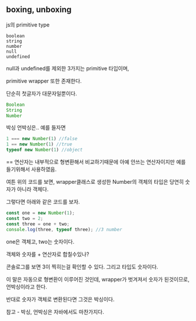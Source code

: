 ## boxing, unboxing

js의 primitive type
```
boolean
string
number
null
undefined
```
null과 undefined를 제외한 3가지는 primitive 타입이며, 

primitive wrapper 또한 존재한다.

단순히 첫글자가 대문자일뿐이다.

```js
Boolean
String
Number
```
박싱 언박싱은.. 예를 들자면
```js
1 === new Number(1) //false
1 == new Number(1) //true
typeof new Number(1) //object
```
== 연산자는 내부적으로 형변환해서 비교하기때문에 아예 안쓰는 연산자이지만 예를 들기위해서 사용하였음.

여튼 위의 코드를 보면, wrapper클래스로 생성한 Number의 객체의 타입은 당연히 숫자가 아니라 객체다.

그렇다면 아래와 같은 코드를 보자.

```js
const one = new Number(1);
const two = 2;
const three = one + two;
console.log(three, typeof three); //3 number
```
one은 객체고, two는 숫자이다.

객체와 숫자를 + 연산자로 합칠수있나?

콘솔로그를 보면 3이 찍히는걸 확인할 수 있다. 그리고 타입도 숫자이다.

이 말은 자동으로 형변환이 이루어진 것인데, wrapper가 벗겨져서 숫자가 된것이므로,
언박싱이라고 한다.

반대로 숫자가 객체로 변환된다면 그것은 박싱이다.

참고 - 박싱, 언박싱은 자바에서도 마찬가지다.